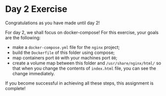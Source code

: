 # Day 2 Exercise

Congratulations as you have made until day 2! 

For day 2, we shall focus on docker-compose! For this exercise, your goals are the following:

- make a `docker-compose.yml` file for the `nginx` project;
- build the `Dockerfile` of this folder using compose;
- map containers port `80` with your machines port `80`;
- create a volume map between this folder and `/usr/share/nginx/html/` so that when you change the contents of `index.html` file, you can see the change immediately.

If you become successful in achieving all these steps, this assignment is complete! 